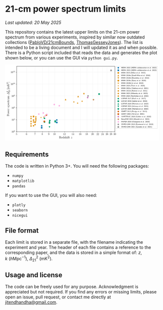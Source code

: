 # 21-cm power spectrum limits

*Last updated: 20 May 2025*

This repository contains the latest upper limits on the 21-cm power spectrum from various experiments, inspired by similar now outdated collections ([PabloVD/21cmBounds](https://github.com/PabloVD/21cmBounds), [ThomasGesseyJones](https://github.com/ThomasGesseyJones)). The list is intended to be a living document and I will updated it as and when possible. There is a Python script included that reads the data and generates the plot shown below, or you can use the GUI via `python gui.py`. 

![21cm_power_spectrum_limits](21cm_power_spectrum_limits.png)

## Requirements
The code is written in Python 3+. You will need the following packages:
- `numpy`
- `matplotlib`
- `pandas`

If you want to use the GUI, you will also need:
- `plotly`
- `seaborn`
- `nicegui`

## File format 

Each limit is stored in a separate file, with the filename indicating the experiment and year. The header of each file contains a reference to the corresponding paper, and the data is stored in a simple format of: $z$, $k~(h\text{Mpc}^{-1})$, $\Delta_{21}^2~(\text{mK}^2)$.


## Usage and license
The code can be freely used for any purpose. Acknowledgment is appreciated but not required. If you find any errors or missing limits, please open an issue, pull request, or contact me directly at [jitendhandha@gmail.com](mailto:jitendhandha@gmail.com).